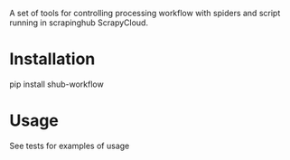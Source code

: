 A set of tools for controlling processing workflow with spiders and script running in scrapinghub ScrapyCloud.

# Installation

pip install shub-workflow

# Usage

See tests for examples of usage

